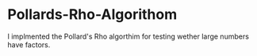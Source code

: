 # Pollards-Rho-Algorithom
I implmented the Pollard's Rho algorthim for testing wether large numbers have factors. 

